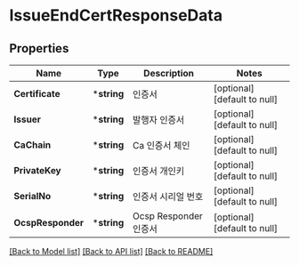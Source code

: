 # IssueEndCertResponseData

## Properties
Name | Type | Description | Notes
------------ | ------------- | ------------- | -------------
**Certificate** | ***string** | 인증서 | [optional] [default to null]
**Issuer** | ***string** | 발행자 인증서 | [optional] [default to null]
**CaChain** | ***string** | Ca 인증서 체인 | [optional] [default to null]
**PrivateKey** | ***string** | 인증서 개인키 | [optional] [default to null]
**SerialNo** | ***string** | 인증서 시리얼 번호 | [optional] [default to null]
**OcspResponder** | ***string** | Ocsp Responder 인증서 | [optional] [default to null]

[[Back to Model list]](../README.md#documentation-for-models) [[Back to API list]](../README.md#documentation-for-api-endpoints) [[Back to README]](../README.md)


